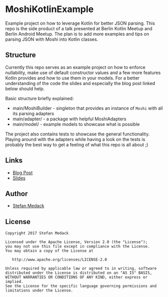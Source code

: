 # MoshiKotlinExample

Example project on how to leverage Kotlin for better JSON parsing.
This repo is the side product of a talk presented at Berlin Kotlin Meetup and Berlin Android Meetup.
The plan is to add more examples and tips on parsing JSON with Moshi into Kotlin classes.

## Structure

Currently this repo serves as an example project on how to enforce nullability, 
 make use of default constructor values and a few more features Kotlin provides and how to use them in your models.
For a better understanding of the code the slides and especially the blog post linked below should help.

Basic structure briefly explained:

- main/MoshiBuilder - singleton that provides an instance of `Moshi` with all its parsing adapters 
- main/adapter/ - a package with helpful MoshiAdapters
- main/model/ - example models to showcase what is possible

The project also contains tests to showcase the general functionality.
Playing around with the adapters while having a look on the tests 
 is probably the best way to get a feeling of what this repo is all about ;)

## Links

- [Blog Post][blog_post] 
- [Slides][slides]

## Author

* [Stefan Medack][stefan]

## License

    Copyright 2017 Stefan Medack

    Licensed under the Apache License, Version 2.0 (the "License");
    you may not use this file except in compliance with the License.
    You may obtain a copy of the License at

       http://www.apache.org/licenses/LICENSE-2.0

    Unless required by applicable law or agreed to in writing, software
    distributed under the License is distributed on an "AS IS" BASIS,
    WITHOUT WARRANTIES OR CONDITIONS OF ANY KIND, either express or implied.
    See the License for the specific language governing permissions and
    limitations under the License.

[blog_post]: https://engineering.kitchenstories.io/data-classes-and-parsing-json-a-story-about-converting-models-to-kotlin-caf8a599df9e
[slides]: https://speakerdeck.com/zonic03/data-classes-and-parsing-json-a-story-about-converting-models-to-kotlin
[stefan]: https://twitter.com/Zonic03